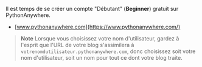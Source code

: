 
Il est temps de se créer un compte "Débutant" (**Beginner**) gratuit sur PythonAnywhere. 

* [www.pythonanywhere.com](https://www.pythonanywhere.com/)


> **Note** Lorsque vous choisissez votre nom d'utilisateur, gardez à l'esprit que l'URL de votre blog s'assimilera à `votrenomdutilisateur.pythonanywhere.com`, donc choisissez soit votre nom d'utilisateur, soit un nom pour tout ce dont votre blog traite.

